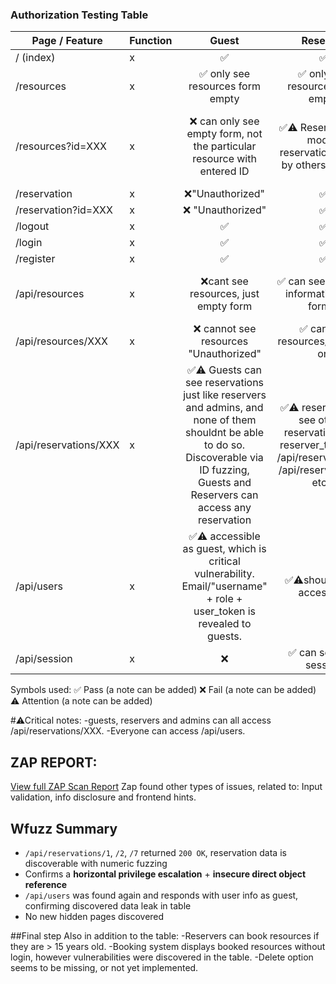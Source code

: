### Authorization Testing Table

| Page / Feature             | Function | Guest | Reserver | Administrator |
|----------------------------|----------------------------------------|:-----:|:--------:|:--------------:|
| / (index)                  |x | ✅     |    ✅      |      ✅         |
| /resources                 | x |  ✅ only see resources form empty    |     ✅ only see resources form empty    |       ✅  only see resources form empty       |
| /resources?id=XXX          |x |  ❌ can only see empty form, not the particular resource with entered ID   |  ✅⚠️ Reservers can modify reservations made by others, critical.       |     ✅´can modify  reserver made reservations, maybe acceptable as admin?           |
| /reservation               | x | ❌"Unauthorized"    |     ✅     |       ✅         |
| /reservation?id=XXX        | x |  ❌ "Unauthorized"    |     ✅     |                |
| /logout                    | x | ✅    |    ✅      |       ✅         |
| /login                     | x | ✅    |     ✅     |     ✅           |
| /register                  | x |  ✅   |     ✅     |       ✅         |
| /api/resources             | x | ❌cant see resources, just empty form     |    ✅  can see resource information json format    |        ✅ can see resource information json format       |
| /api/resources/XXX         | x | ❌ cannot see resources "Unauthorized"    |    ✅ can see resources/1 and so on     |        ✅   can see resources/1 and so on      |
| /api/reservations/XXX      | x | ✅⚠️ Guests can see reservations just like reservers and admins, and none of them shouldnt be able to do so. Discoverable via ID fuzzing, Guests and Reservers can access any reservation   |     ✅⚠️ reservers can see others reservations and reserver_tokens at /api/reservations/1, /api/reservations/2 etc...     | ✅⚠️admin can also see others reservations and reserver_tokens               |
| /api/users                 | x | ✅⚠️ accessible as guest, which is critical vulnerability. Email/"username" + role + user_token is revealed to guests.     |    ✅⚠️shouldn't be accessible      |     ✅⚠️           |
| /api/session               | x | ❌     |    ✅ can see own session     |       ✅  can see own session       |


Symbols used:
✅ Pass (a note can be added)
❌ Fail (a note can be added)
⚠️ Attention (a note can be added)

#⚠Critical notes:
-guests, reservers and admins can all access /api/reservations/XXX.
-Everyone can access  /api/users.

## ZAP REPORT:
[View full ZAP Scan Report](./ZapReport_phase3.md)
Zap found other types of issues, related to: Input validation, info disclosure and frontend hints.

## Wfuzz Summary

- `/api/reservations/1`, `/2`, `/7` returned `200 OK`, reservation data is discoverable with numeric fuzzing
- Confirms a **horizontal privilege escalation** + **insecure direct object reference**
- `/api/users` was found again and responds with user info as guest, confirming discovered data leak in table
- No new hidden pages discovered

##Final step
Also in addition to the table:
-Reservers can book resources if they are > 15 years old.
-Booking system displays booked resources without login, however vulnerabilities were discovered in the table.
-Delete option seems to be missing, or not yet implemented.
